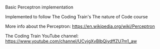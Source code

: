Basic Perceptron implementation

Implemented to follow The Coding Train's The nature of Code course

More info about the Perceptron:
https://en.wikipedia.org/wiki/Perceptron

The Coding Train YouTube channel:
https://www.youtube.com/channel/UCvjgXvBlbQiydffZU7m1_aw